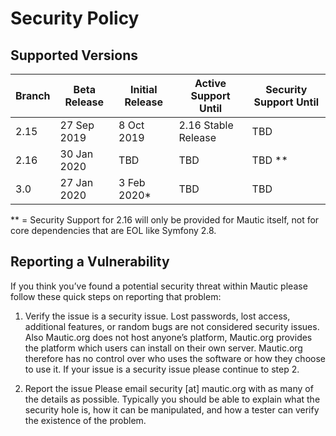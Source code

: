 # Security Policy

## Supported Versions

| Branch | Beta Release | Initial Release | Active Support Until | Security Support Until
|--|--|--|--|--|
|2.15  | 27 Sep 2019 | 8 Oct 2019 | 2.16 Stable Release | TBD
|2.16  | 30 Jan 2020 | TBD | TBD | TBD **
|3.0   | 27 Jan 2020 | 3 Feb 2020* | TBD | TBD

** = Security Support for 2.16 will only be provided for Mautic itself, not for core dependencies that are EOL like Symfony 2.8.

## Reporting a Vulnerability

If you think you’ve found a potential security threat within Mautic please follow these quick steps on reporting that problem:

1. Verify the issue is a security issue.
Lost passwords, lost access, additional features, or random bugs are not considered security issues. Also Mautic.org does not host anyone’s platform, Mautic.org provides the platform which users can install on their own server. Mautic.org therefore has no control over who uses the software or how they choose to use it. If your issue is a security issue please continue to step 2.

2. Report the issue
Please email security [at] mautic.org with as many of the details as possible. Typically you should be able to explain what the security hole is, how it can be manipulated, and how a tester can verify the existence of the problem.
